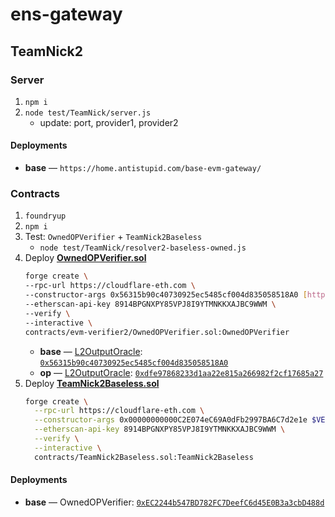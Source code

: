 # ens-gateway

## TeamNick2

### Server

1. `npm i`
1. `node test/TeamNick/server.js`
	* update: port, provider1, provider2

#### Deployments

* **base** &mdash; `https://home.antistupid.com/base-evm-gateway/`

### Contracts

1. `foundryup`
1. `npm i`
1. Test: `OwnedOPVerifier` + `TeamNick2Baseless`
	* `node test/TeamNick/resolver2-baseless-owned.js`
1. Deploy [**OwnedOPVerifier.sol**](./contracts/evm-verifier2/OwnedOPVerifier.sol)
	```bash
	forge create \
	--rpc-url https://cloudflare-eth.com \
	--constructor-args 0x56315b90c40730925ec5485cf004d835058518A0 [https://home.antistupid.com/base-evm-gateway] 1 \
	--etherscan-api-key 8914BPGNXPY85VPJ8I9YTMNKKXAJBC9WWM \
	--verify \
	--interactive \
	contracts/evm-verifier2/OwnedOPVerifier.sol:OwnedOPVerifier
	```
	* **base** &mdash; [L2OutputOracle](https://docs.base.org/docs/base-contracts#base-mainnet): [`0x56315b90c40730925ec5485cf004d835058518A0`](https://etherscan.io/address/0x56315b90c40730925ec5485cf004d835058518A0)
	* **op** &mdash; [L2OutputOracle](https://docs.optimism.io/chain/addresses#ethereum-l1): [`0xdfe97868233d1aa22e815a266982f2cf17685a27`](https://etherscan.io/address/0xdfe97868233d1aa22e815a266982f2cf17685a27)
1. Deploy [**TeamNick2Baseless.sol**](./contracts/TeamNick2Baseless.sol)
	```bash
	forge create \
	  --rpc-url https://cloudflare-eth.com \
	  --constructor-args 0x00000000000C2E074eC69A0dFb2997BA6C7d2e1e $VERIFIER_ADDRESS \
	  --etherscan-api-key 8914BPGNXPY85VPJ8I9YTMNKKXAJBC9WWM \
	  --verify \
	  --interactive \
	  contracts/TeamNick2Baseless.sol:TeamNick2Baseless
	```
#### Deployments
* **base** &mdash; OwnedOPVerifier: [`0xEC2244b547BD782FC7DeefC6d45E0B3a3cbD488d`](https://etherscan.io/address/0xEC2244b547BD782FC7DeefC6d45E0B3a3cbD488d)